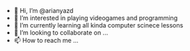 - 👋 Hi, I’m @arianyazd
- 👀 I’m interested in playing videogames and programming
- 🌱 I’m currently learning all kinda computer scinece lessons
- 💞️ I’m looking to collaborate on ...
- 📫 How to reach me ...

<!---
arianyazd/arianyazd is a ✨ special ✨ repository because its `README.md` (this file) appears on your GitHub profile.
You can click the Preview link to take a look at your changes.
--->

